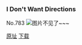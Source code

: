 ### I Don't Want Directions
No.783
![图片不见了~~~](https://imgs.xkcd.com/comics/i_dont_want_directions.png)

[原址](https://xkcd.com//783) [下载](https://imgs.xkcd.com/comics/i_dont_want_directions.png)

